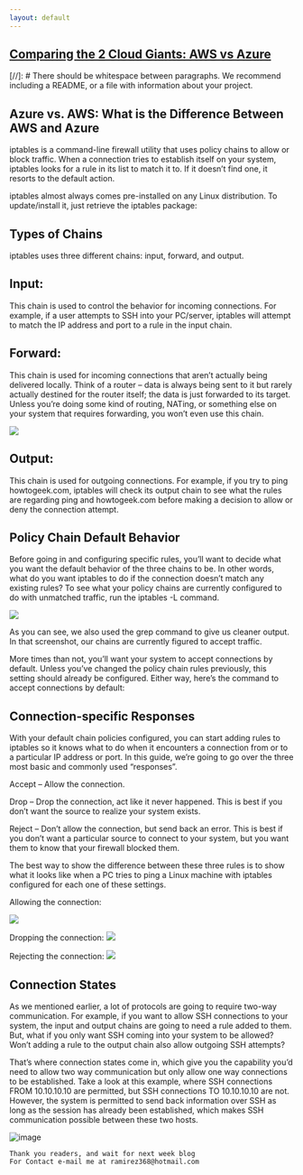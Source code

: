 ```yaml
---
layout: default
---
```



## [Comparing the 2 Cloud Giants: AWS vs Azure](https://www.youtube.com/watch?v=xCabPpcq8Ac)

[//]: #  There should be whitespace between paragraphs. We recommend including a README, or a file with information about your project.

## Azure vs. AWS: What is the Difference Between AWS and Azure
iptables is a command-line firewall utility that uses policy chains to allow or block traffic. When a connection tries to establish itself on your system, iptables looks for a rule in its list to match it to. If it doesn’t find one, it resorts to the default action.

iptables almost always comes pre-installed on any Linux distribution. To update/install it, just retrieve the iptables package:


## Types of Chains
iptables uses three different chains: input, forward, and output.

## Input:
This chain is used to control the behavior for incoming connections. For example, if a user attempts to SSH into your PC/server, iptables will attempt to match the IP address and port to a rule in the input chain.

## Forward:
This chain is used for incoming connections that aren’t actually being delivered locally. Think of a router – data is always being sent to it but rarely actually destined for the router itself; the data is just forwarded to its target. Unless you’re doing some kind of routing, NATing, or something else on your system that requires forwarding, you won’t even use this chain.

![](https://www.howtogeek.com/wp-content/uploads/2013/12/2-packets-processed.jpg?trim=1,1&bg-color=000&pad=1,1) 

## Output:
This chain is used for outgoing connections. For example, if you try to ping howtogeek.com, iptables will check its output chain to see what the rules are regarding ping and howtogeek.com before making a decision to allow or deny the connection attempt.

## Policy Chain Default Behavior
Before going in and configuring specific rules, you’ll want to decide what you want the default behavior of the three chains to be. In other words, what do you want iptables to do if the connection doesn’t match any existing rules?
To see what your policy chains are currently configured to do with unmatched traffic, run the iptables -L command.

![](https://www.howtogeek.com/wp-content/uploads/2013/12/3-policy-setting.jpg?trim=1,1&bg-color=000&pad=1,1)

As you can see, we also used the grep command to give us cleaner output. In that screenshot, our chains are currently figured to accept traffic.

More times than not, you’ll want your system to accept connections by default. Unless you’ve changed the policy chain rules previously, this setting should already be configured. Either way, here’s the command to accept connections by default:

## Connection-specific Responses
With your default chain policies configured, you can start adding rules to iptables so it knows what to do when it encounters a connection from or to a particular IP address or port. In this guide, we’re going to go over the three most basic and commonly used “responses”.

Accept – Allow the connection.

Drop – Drop the connection, act like it never happened. This is best if you don’t want the source to realize your system exists.

Reject – Don’t allow the connection, but send back an error. This is best if you don’t want a particular source to connect to your system, but you want them to know that your firewall blocked them.

The best way to show the difference between these three rules is to show what it looks like when a PC tries to ping a Linux machine with iptables configured for each one of these settings.

Allowing the connection:

![](https://www.howtogeek.com/wp-content/uploads/2013/12/4-accept.jpg?trim=1,1&bg-color=000&pad=1,1)

Dropping the connection:
![](https://www.howtogeek.com/wp-content/uploads/2013/12/5-drop.jpg?trim=1,1&bg-color=000&pad=1,1)

Rejecting the connection:
![](https://www.howtogeek.com/wp-content/uploads/2013/12/6-reject.jpg?trim=1,1&bg-color=000&pad=1,1)

## Connection States
As we mentioned earlier, a lot of protocols are going to require two-way communication. For example, if you want to allow SSH connections to your system, the input and output chains are going to need a rule added to them. But, what if you only want SSH coming into your system to be allowed? Won’t adding a rule to the output chain also allow outgoing SSH attempts?

That’s where connection states come in, which give you the capability you’d need to allow two way communication but only allow one way connections to be established. Take a look at this example, where SSH connections FROM 10.10.10.10 are permitted, but SSH connections TO 10.10.10.10 are not. However, the system is permitted to send back information over SSH as long as the session has already been established, which makes SSH communication possible between these two hosts.

![image](https://user-images.githubusercontent.com/89552767/155385833-6b36a57a-820f-47a4-8810-34755f13e681.png)


```
Thank you readers, and wait for next week blog
For Contact e-mail me at ramirez368@hotmail.com

```
